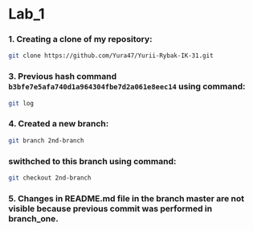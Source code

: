 # Lab_1
### 1. Creating a clone of my repository:
```sh
git clone https://github.com/Yura47/Yurii-Rybak-IK-31.git
``` 
### 3. Previous hash command  `b3bfe7e5afa740d1a964304fbe7d2a061e8eec14` using command:
```sh
git log
``` 
### 4. Created a new branch:
```sh
git branch 2nd-branch
``` 
### swithched to this branch using command:
```sh
git checkout 2nd-branch
``` 
### 5. Changes in README.md file in the branch master are not visible because previous commit was performed in branch_one.
